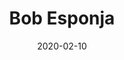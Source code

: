 ---
template: SingleToy
title: Bob Esponja
status: Featured / Published
date: '2020-02-10'
featuredImage: https://brincadeira.co/products/list_bobesponja.png
price: R$200,00
excerpt: >-
  Diversão em dobro com o Tombo Legal!  

  Teste sua pontaria e derrube uma pessoa na piscina de bolinhas, ou seja corajoso para sentar na cadeirinha e ser derrubado.   

  Brinquedo automático com sirene de queda e plataforma lateral.


  **Recomendação:** crianças até 70kg.
categories:
  - category: Infláveis
meta:
  canonicalLink: ''
  description: Teste sua pontaria e derrube uma pessoa na piscina de bolinhas, ou seja corajoso para sentar na cadeirinha e ser derrubado.
  noindex: false
  title: Bob Esponja
---